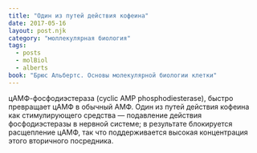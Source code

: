 ```yaml
---
title: "Один из путей действия кофеина"
date: 2017-05-16
layout: post.njk
category: "моллекулярная биология"
tags:
  - posts
  - molBiol
  - alberts
book: "Брюс Альбертс. Основы молекулярной биологии клетки"
---
```


цАМФ-фосфодиэстераза (cyclic AMP phosphodiesterase), быстро превращает цАМФ в обычный АМФ. Один из путей действия кофеина как стимулирующего средства — подавление действия фосфодиэстеразы в нервной системе; в результате блокируется расщепление цАМФ, так что поддерживается высокая концентрация этого вторичного посредника.

